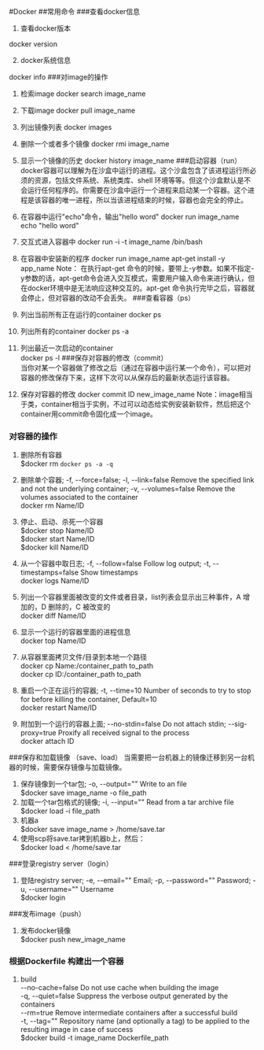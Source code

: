 #Docker
##常用命令
###查看docker信息
1. 查看docker版本

docker version 

2. docker系统信息

docker info
###对image的操作
1. 检索image
docker search image_name  
2. 下载image
docker pull image_name
3. 列出镜像列表
docker images  
4. 删除一个或者多个镜像
docker rmi image_name 
5. 显示一个镜像的历史
docker history image_name
###启动容器（run）
docker容器可以理解为在沙盒中运行的进程。这个沙盒包含了该进程运行所必须的资源，包括文件系统、系统类库、shell 环境等等。但这个沙盒默认是不会运行任何程序的。你需要在沙盒中运行一个进程来启动某一个容器。这个进程是该容器的唯一进程，所以当该进程结束的时候，容器也会完全的停止。

1. 在容器中运行"echo"命令，输出"hello word"
docker run image_name echo "hello word"
2. 交互式进入容器中
docker run -i -t image_name /bin/bash  
3. 在容器中安装新的程序
docker run image_name apt-get install -y app_name
Note：  在执行apt-get 命令的时候，要带上-y参数。如果不指定-y参数的话，apt-get命令会进入交互模式，需要用户输入命令来进行确认，但在docker环境中是无法响应这种交互的。apt-get 命令执行完毕之后，容器就会停止，但对容器的改动不会丢失。
###查看容器（ps）

1. 列出当前所有正在运行的container
docker ps
2. 列出所有的container
docker ps -a
3. 列出最近一次启动的container  
docker ps -l
###保存对容器的修改（commit）         
当你对某一个容器做了修改之后（通过在容器中运行某一个命令），可以把对容器的修改保存下来，这样下次可以从保存后的最新状态运行该容器。  
1.  保存对容器的修改
docker commit ID new_image_name 
Note：image相当于类，container相当于实例，不过可以动态给实例安装新软件，然后把这个container用commit命令固化成一个image。
### 对容器的操作
1. 删除所有容器  
$docker rm `docker ps -a -q`  
  
2. 删除单个容器; -f, --force=false; -l, --link=false Remove the specified link and not the underlying container; -v, --volumes=false Remove the volumes associated to the container  
docker rm Name/ID  
  
3. 停止、启动、杀死一个容器  
$docker stop Name/ID  
$docker start Name/ID  
$docker kill Name/ID  
  
4. 从一个容器中取日志; -f, --follow=false Follow log output; -t, --timestamps=false Show timestamps  
docker logs Name/ID  
  
5. 列出一个容器里面被改变的文件或者目录，list列表会显示出三种事件，A 增加的，D 删除的，C 被改变的  
docker diff Name/ID  
  
6. 显示一个运行的容器里面的进程信息  
docker top Name/ID  
  
7. 从容器里面拷贝文件/目录到本地一个路径  
docker cp Name:/container_path to_path  
docker cp ID:/container_path to_path  
  
8. 重启一个正在运行的容器; -t, --time=10 Number of seconds to try to stop for before killing the container, Default=10  
docker restart Name/ID  
  
9. 附加到一个运行的容器上面; --no-stdin=false Do not attach stdin; --sig-proxy=true Proxify all received signal to the process  
docker attach ID 

###保存和加载镜像 （save、load）
当需要把一台机器上的镜像迁移到另一台机器的时候，需要保存镜像与加载镜像。

1. 保存镜像到一个tar包; -o, --output="" Write to an file  
$docker save image_name -o file_path  
2. 加载一个tar包格式的镜像; -i, --input="" Read from a tar archive file  
$docker load -i file_path  
3. 机器a  
$docker save image_name > /home/save.tar  
4. 使用scp将save.tar拷到机器b上，然后：  
$docker load < /home/save.tar

###登录registry server（login）

1. 登陆registry server; -e, --email="" Email; -p, --password="" Password; -u, --username="" Username  
$docker login 

###发布image（push）

1. 发布docker镜像  
$docker push new_image_name  

### 根据Dockerfile 构建出一个容器

1. build  
      --no-cache=false Do not use cache when building the image  
      -q, --quiet=false Suppress the verbose output generated by the containers  
      --rm=true Remove intermediate containers after a successful build  
      -t, --tag="" Repository name (and optionally a tag) to be applied to the resulting image in case of success  
$docker build -t image_name Dockerfile_path  


